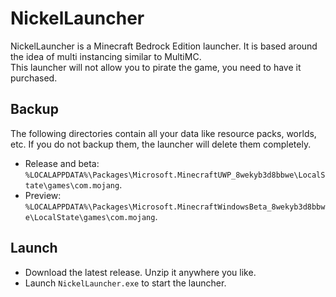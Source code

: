 # NickelLauncher
NickelLauncher is a Minecraft Bedrock Edition launcher. It is based around the idea of multi instancing similar to MultiMC.\
This launcher will not allow you to pirate the game, you need to have it purchased.
## Backup
The following directories contain all your data like resource packs, worlds, etc. If you do not backup them, the launcher will delete them completely.
- Release and beta: `%LOCALAPPDATA%\Packages\Microsoft.MinecraftUWP_8wekyb3d8bbwe\LocalState\games\com.mojang`.
- Preview: `%LOCALAPPDATA%\Packages\Microsoft.MinecraftWindowsBeta_8wekyb3d8bbwe\LocalState\games\com.mojang`.
## Launch
- Download the latest release. Unzip it anywhere you like.
- Launch `NickelLauncher.exe` to start the launcher.
